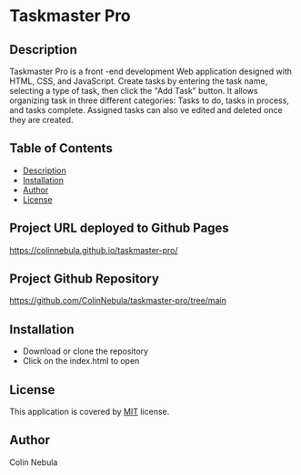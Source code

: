 
# Taskmaster Pro


## Description
Taskmaster Pro is a front -end development Web application designed with HTML, CSS, and JavaScript. Create tasks by entering the task name, selecting a type of task, then click the "Add Task" button. It allows organizing task in three different categories: Tasks to do, tasks in process, and tasks complete. Assigned tasks can also ve edited and deleted once they are created.

## Table of Contents
  * [Description](#description)
  * [Installation](#installation)
  * [Author](#author)
  * [License](#license)

## Project URL deployed to Github Pages
https://colinnebula.github.io/taskmaster-pro/

## Project Github Repository
https://github.com/ColinNebula/taskmaster-pro/tree/main

## Installation
* Download or clone the repository 
* Click on the index.html to open

## License
This application is covered by [MIT](https://opensource.org/licenses/MIT) license.

## Author
Colin Nebula
